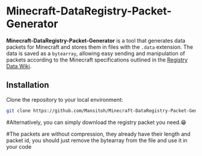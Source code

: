 # Minecraft-DataRegistry-Packet-Generator
**Minecraft-DataRegistry-Packet-Generator** is a tool that generates data packets for Minecraft and stores them in files with the `.data` extension. The data is saved as a `bytearray`, allowing easy sending and manipulation of packets according to the Minecraft specifications outlined in the [Registry Data Wiki](https://wiki.vg/Registry_Data).
## Installation

Clone the repository to your local environment:

```bash
git clone https://github.com/Mansitoh/Minecraft-DataRegistry-Packet-Generator.git
```

#Alternatively, you can simply download the registry packet you need.😁

#The packets are without compression, they already have their length and packet id, you should just remove the bytearray from the file and use it in your code
